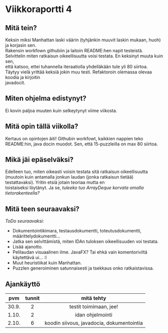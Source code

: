 # Viikkoraportti 4

## Mitä tein?
Keksin miksi Manhattan laski väärin (tyhjänkin muuvit laskin mukaan, huoh) ja korjasin sen.  
Rakensin workfown githubiin ja laitoin README:hen napit testeistä.   
Selvittelin miten ratkaisun oikeellisuutta voisi testata. En keksinyt muuta kuin sen,  
että katsoo, ettei tuhannella iteraatiolla yhdelläkään tule yli 80 siirtoa.  
Täytyy vielä yrittää keksiä jokin muu testi. Refaktoroin olemassa olevaa koodia ja kirjoitin  
javadocit.

## Miten ohjelma edistynyt?
Ei kovin paljoa muuten kuin selkeytynyt viime viikosta.
 
## Mitä opin tällä viikolla?
Kertaus on opintojen äiti! Githubin workfowt, kaikkien nappien teko README:hin, java docin
muodot. Sen, että 15-puzzleilla on max 80 siirtoa.

## Mikä jäi epäselväksi?
Edelleen tuo, miten oikeasti voisin testata sitä ratkaisun oikeellisuutta (muutoin kuin antamalla 
jonkun laudan (jonka ratkaisun tietää) testattavaksi). Yritin etsiä jotain teoriaa mutta en  
toistaiseksi löytänyt.
Ja se, *tuleeko tuo ArrayDeque korvata omalla tietorakenteella?*

## Mitä teen seuraavaksi?

*ToDo seuraavaksi:*
* Dokumentointikimara, testausdokumentti, toteutusdokumentti, määrittelydokumentti...
* Jatka sen selvittämistä, miten IDAn tuloksen oikeellisuuden voi testata.
* Lisää ajanotto.
* Pelilaudan visuaalinen ilme. JavaFX? Tai ehkä vain komentoriviltä käytettävä ui... :I
* Muut heuristiikat kuin Manhattan.
* Puzzlen generoiminen satunnaisesti ja tsekkaus onko ratkaistavissa.

## Ajankäyttö

| pvm | tunnit | mitä tehty |
|:----:|:----:|:-----:|
| 30.9. | 2 | testit toimimaan, jee! |
| 1.10. | 2 | idan ohjelmointi |
| 2.10. | 6 | koodin siivous, javadocia, dokumentointia |
